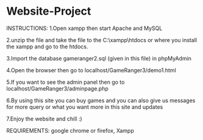 # Website-Project
INSTRUCTIONS:
1.Open xampp then start Apache and MySQL 

2.unzip the file and take the file to the C:\xampp\htdocs or where you install the xampp and go to the htdocs.

3.Import the database gameranger2.sql (given in this file) in phpMyAdmin

4.Open the browser then go to localhost/GameRanger3/demo1.html

5.If you want to see the admin panel then go to localhost/GameRanger3/adminpage.php

6.By using this site you can buy games and you can also give us messages for more query or what you want more in this site and updates

7.Enjoy the website and chill :) 

REQUIREMENTS:
google chrome or firefox, Xampp
